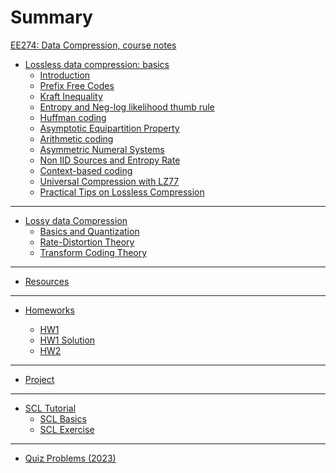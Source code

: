 # Summary
[EE274: Data Compression, course notes](contents.md)

- [Lossless data compression: basics](lossless_iid/coverpage.md)
    - [Introduction](lossless_iid/intro.md)
    - [Prefix Free Codes](lossless_iid/prefix_free_codes.md)
    - [Kraft Inequality](lossless_iid/kraft_ineq_and_optimality.md)
    - [Entropy and Neg-log likelihood thumb rule](lossless_iid/entropy.md)
    - [Huffman coding](lossless_iid/huffman.md)
    - [Asymptotic Equipartition Property](lossless_iid/aep.md)
    - [Arithmetic coding](lossless_iid/arithmetic_coding.md)
    - [Asymmetric Numeral Systems](lossless_iid/ans.md)
    - [Non IID Sources and Entropy Rate](lossless_iid/non_iid_sources.md)
    - [Context-based coding](lossless_iid/context_based_coding.md)
    - [Universal Compression with LZ77](./lossless_iid/lz77.md)
    - [Practical Tips on Lossless Compression](./lossless_iid/practical_tips.md)

---
- [Lossy data Compression](lossy/coverpage.md)
    - [Basics and Quantization](lossy/quant.md)
    - [Rate-Distortion Theory](lossy/rd.md)
    - [Transform Coding Theory](lossy/transform_coding_theory.md)

---
- [Resources](resources.md)

---
- [Homeworks](homeworks/coverpage.md)
    - [HW1](homeworks/HW1.md)
    - [HW1 Solution](homeworks/HW1_sol.md)
    - [HW2](homeworks/HW2.md)
    <!-- - [HW3](homeworks/HW3.md)
    - [HW4](homeworks/HW4.md) -->

    <!-- - [HW1 Solution](homeworks/HW1_sol.md) -->
    <!-- - [HW2 Solution](homeworks/HW2_sol.md) -->
    <!-- - [HW3 Solution](homeworks/HW3_sol.md) -->

---
- [Project](projects.md)
---
- [SCL Tutorial](scl_tutorial/SCL_tutorial.md)
  - [SCL Basics](scl_tutorial/basics.md)
  - [SCL Exercise](scl_tutorial/exercise.md)
---
- [Quiz Problems (2023)](quiz_problems_2023.md)